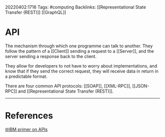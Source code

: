 20220402:1716
Tags: #computing
Backlinks: [[Representational State Transfer (REST)]] [[GraphQL]]
# API
The mechanism through which one programme can talk to another.
They follow the pattern of a [[Client]] sending a request to a [[Server]], and the server sending a response back to the client.

They allow for developers to not have to worry about implementations, and know that if they send the correct request, they will receive data in return in a predictable format.

There are four common API protocols: [[SOAP]], [[XML-RPC]], [[JSON-RPC]] and [[Representational State Transfer (REST)]]. 

---
# References
[🌐IBM primer on APIs](https://www.ibm.com/cloud/learn/api)